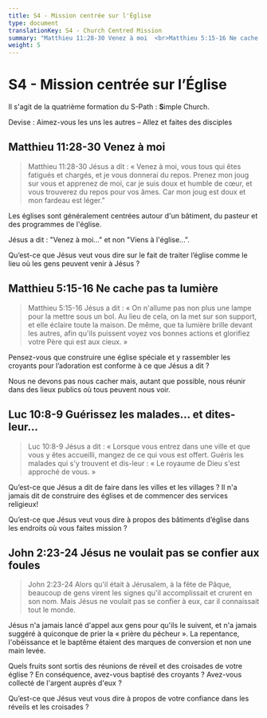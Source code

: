 ```yaml
---
title: S4 - Mission centrée sur l'Église
type: document
translationKey: S4 - Church Centred Mission
summary: "Matthieu 11:28-30 Venez à moi  <br>Matthieu 5:15-16 Ne cache pas ta lumière  <br>Luc 10:8-9 Guérissez les malades... et dites-leur...  <br>John 2:23-24 Jésus ne voulait pas se confier aux foules"
weight: 5
---
```

# S4 - Mission centrée sur l’Église

Il s'agit de la quatrième formation du S-Path : **S**imple Church.

Devise : Aimez-vous les uns les autres – Allez et faites des disciples

## Matthieu 11:28-30 Venez à moi

>   Matthieu 11:28-30 Jésus a dit : « Venez à moi, vous tous qui êtes fatigués et chargés, et je vous donnerai du repos. Prenez mon joug sur vous et apprenez de moi, car je suis doux et humble de cœur, et vous trouverez du repos pour vos âmes. Car mon joug est doux et mon fardeau est léger.”

Les églises sont généralement centrées autour d'un bâtiment, du pasteur et des programmes de l'église.

Jésus a dit : "Venez à moi..." et non "Viens à l'église...".

Qu’est-ce que Jésus veut vous dire sur le fait de traiter l’église comme le lieu où les gens peuvent venir à Jésus ?

## Matthieu 5:15-16 Ne cache pas ta lumière

>   Matthieu 5:15-16 Jésus a dit : « On n'allume pas non plus une lampe pour la mettre sous un bol. Au lieu de cela, on la met sur son support, et elle éclaire toute la maison. De même, que ta lumière brille devant les autres, afin qu'ils puissent voyez vos bonnes actions et glorifiez votre Père qui est aux cieux. »

Pensez-vous que construire une église spéciale et y rassembler les croyants pour l’adoration est conforme à ce que Jésus a dit ?

Nous ne devons pas nous cacher mais, autant que possible, nous réunir dans des lieux publics où tous peuvent nous voir.

## Luc 10:8-9 Guérissez les malades... et dites-leur...

>   Luc 10:8-9 Jésus a dit : « Lorsque vous entrez dans une ville et que vous y êtes accueilli, mangez de ce qui vous est offert. Guéris les malades qui s'y trouvent et dis-leur : « Le royaume de Dieu s'est approché de vous. »

Qu’est-ce que Jésus a dit de faire dans les villes et les villages ? Il n'a jamais dit de construire des églises et de commencer des services religieux!

Qu’est-ce que Jésus veut vous dire à propos des bâtiments d’église dans les endroits où vous faites mission ?

## John 2:23-24 Jésus ne voulait pas se confier aux foules

>   John 2:23-24 Alors qu'il était à Jérusalem, à la fête de Pâque, beaucoup de gens virent les signes qu'il accomplissait et crurent en son nom. Mais Jésus ne voulait pas se confier à eux, car il connaissait tout le monde.

Jésus n'a jamais lancé d'appel aux gens pour qu'ils le suivent, et n'a jamais suggéré à quiconque de prier la « prière du pécheur ». La repentance, l'obéissance et le baptême étaient des marques de conversion et non une main levée.

Quels fruits sont sortis des réunions de réveil et des croisades de votre église ? En conséquence, avez-vous baptisé des croyants ? Avez-vous collecté de l'argent auprès d'eux ?

Qu’est-ce que Jésus veut vous dire à propos de votre confiance dans les réveils et les croisades ?

